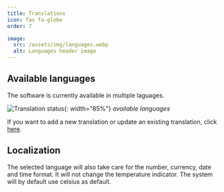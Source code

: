```yaml
---
title: Translations
icon: fas fa-globe
order: 7

image:
  src: /assets/img/languages.webp
  alt: Languages header image
---
```


## Available languages
The software is currently available in multiple laguages.

![Translation status](https://weblate.theyosh.nl/widgets/terrariumpi/-/4-x-y-z/multi-auto.svg){: width="85%"}
_available languages_

If you want to add a new translation or update an existing translation, click [here](https://weblate.theyosh.nl/engage/terrariumpi/).

## Localization

The selected language will also take care for the number, currency, date and time format. It will not change the temperature indicator. The system will by default use celsius as default.